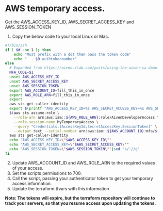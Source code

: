 # AWS temporary access.
Get the AWS_ACCESS_KEY_ID, AWS_SECRET_ACCESS_KEY and AWS_SESSION_TOKEN

1. Copy the below code to your local Linux or Mac.

```bash
#!/bin/zsh
if [ $# -ne 1 ]; then
	echo "Must prefix with a dot then pass the token code"
	echo "  . $0 authtokennumber"
else
  # Expanded from https://aiven.slab.com/posts/using-the-aiven-sa-demo-aws-account-ltbo8pha
  MFA_CODE=$1
  unset AWS_ACCESS_KEY_ID
  unset AWS_SECRET_ACCESS_KEY
  unset AWS_SESSION_TOKEN
  export AWS_ACCOUNT_ID=fill_this_in_once
  export AWS_ROLE_ARN=fill_this_in_once
  export 
  aws sts get-caller-identity
  export $(printf "AWS_ACCESS_KEY_ID=%s AWS_SECRET_ACCESS_KEY=%s AWS_SESSION_TOKEN=%s" \
  $(aws sts assume-role \
    --role-arn arn:aws:iam::${AWS_ROLE_ARN}:role/AivenDeveloperAccess \
    --role-session-name MyTemporaryAccess \
    --query "Credentials.[AccessKeyId,SecretAccessKey,SessionToken]" \
    --output text --serial-number arn:aws:iam::${AWS_ACCOUNT_ID}:mfa/${USER} --token-code ${MFA_CODE}))
  aws sts get-caller-identity
  echo "AWS_ACCESS_KEY_ID=\"$AWS_ACCESS_KEY_ID\""
  echo "AWS_SECRET_ACCESS_KEY=\"$AWS_SECRET_ACCESS_KEY\""
  echo "AWS_SESSION_TOKEN=\"$AWS_SESSION_TOKEN\""|sed "s/'//g"
fi
```

2. Update AWS_ACCOUNT_ID and AWS_ROLE_ARN to the required values of your access.
3. Set the scripts permissions to 700.
4. Call the script, passing your authenticator token to get your temporary access information.
5. Update the terraform.tfvars with this information

**Note: The tokens will expire, but the terraform repository will continue to track your servers, so that you resume access upon updating the tokens.** 